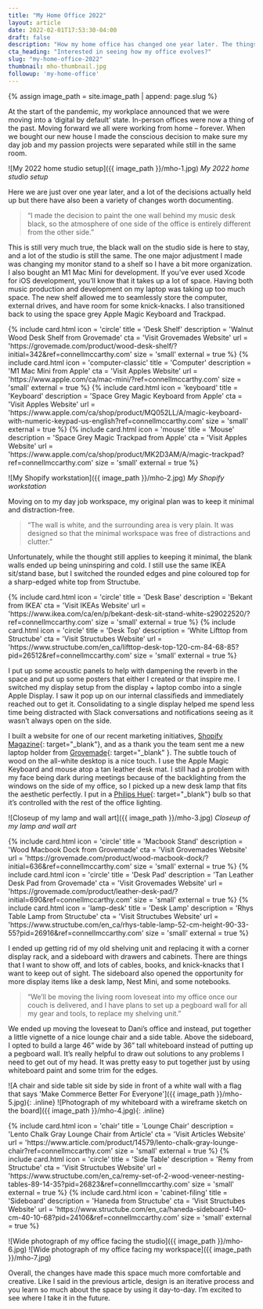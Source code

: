 ```yaml
---
title: "My Home Office 2022"
layout: article
date: 2022-02-01T17:53:30-04:00
draft: false
description: "How my home office has changed one year later. The things I’ve kept, and the things I’ve swapped out."
cta_heading: "Interested in seeing how my office evolves?"
slug: "my-home-office-2022"
thumbnail: mho-thumbnail.jpg
followup: 'my-home-office'
---
```


{% assign image_path = site.image_path | append: page.slug %}

At the start of the pandemic, my workplace announced that we were moving into a ‘digital by default’ state. In-person offices were now a thing of the past. Moving forward we all were working from home – forever. When we bought our new house I made the conscious decision to make sure my day job and my passion projects were separated while still in the same room.

![My 2022 home studio setup]({{ image_path }}/mho-1.jpg)
*My 2022 home studio setup*

Here we are just over one year later, and a lot of the decisions actually held up but there have also been a variety of changes worth documenting.

> “I made the decision to paint the one wall behind my music desk black, so the atmosphere of one side of the office is entirely different from the other side.”

This is still very much true, the black wall on the studio side is here to stay, and a lot of the studio is still the same. The one major adjustment I made was changing my monitor stand to a shelf so I have a bit more organization. I also bought an M1 Mac Mini for development. If you’ve ever used Xcode for iOS development, you’ll know that it takes up a lot of space. Having both music production and development on my laptop was taking up too much space. The new shelf allowed me to seamlessly store the computer, external drives, and have room for some knick-knacks. I also transitioned back to using the space grey Apple Magic Keyboard and Trackpad.

<div class="section product-list border-radius__normal">
  {% include card.html 
    icon = 'circle'
    title = 'Desk Shelf'
    description = 'Walnut Wood Desk Shelf from Grovemade'
    cta = 'Visit Grovemades Website'
    url = 'https://grovemade.com/product/wood-desk-shelf/?initial=342&ref=connellmccarthy.com'
    size = 'small'
    external = true %}
  {% include card.html 
    icon = 'computer-classic'
    title = 'Computer'
    description = 'M1 Mac Mini from Apple'
    cta = 'Visit Apples Website'
    url = 'https://www.apple.com/ca/mac-mini/?ref=connellmccarthy.com'
    size = 'small'
    external = true %}
  {% include card.html 
    icon = 'keyboard'
    title = 'Keyboard'
    description = 'Space Grey Magic Keyboard from Apple'
    cta = 'Visit Apples Website'
    url = 'https://www.apple.com/ca/shop/product/MQ052LL/A/magic-keyboard-with-numeric-keypad-us-english?ref=connellmccarthy.com'
    size = 'small'
    external = true %}
  {% include card.html 
    icon = 'mouse'
    title = 'Mouse'
    description = 'Space Grey Magic Trackpad from Apple'
    cta = 'Visit Apples Website'
    url = 'https://www.apple.com/ca/shop/product/MK2D3AM/A/magic-trackpad?ref=connellmccarthy.com'
    size = 'small'
    external = true %}
</div>

![My Shopify workstation]({{ image_path }}/mho-2.jpg)
*My Shopify workstation*

Moving on to my day job workspace, my original plan was to keep it minimal and distraction-free.

> “The wall is white, and the surrounding area is very plain. It was designed so that the minimal workspace was free of distractions and clutter.”

Unfortunately, while the thought still applies to keeping it minimal, the blank walls ended up being uninspiring and cold. I still use the same IKEA sit/stand base, but I switched the rounded edges and pine coloured top for a sharp-edged white top from Structube.

<div class="section product-list border-radius__normal">
  {% include card.html 
    icon = 'circle'
    title = 'Desk Base'
    description = 'Bekant from IKEA'
    cta = 'Visit IKEAs Website'
    url = 'https://www.ikea.com/ca/en/p/bekant-desk-sit-stand-white-s29022520/?ref=connellmccarthy.com'
    size = 'small'
    external = true %}
  {% include card.html 
    icon = 'circle'
    title = 'Desk Top'
    description = 'White Lifttop from Structube'
    cta = 'Visit Structubes Website'
    url = 'https://www.structube.com/en_ca/lifttop-desk-top-120-cm-84-68-85?pid=26512&ref=connellmccarthy.com'
    size = 'small'
    external = true %}
</div>

I put up some acoustic panels to help with dampening the reverb in the space and put up some posters that either I created or that inspire me. I switched my display setup from the display + laptop combo into a single Apple Display. I saw it pop up on our internal classifieds and immediately reached out to get it. Consolidating to a single display helped me spend less time being distracted with Slack conversations and notifications seeing as it wasn’t always open on the side.

I built a website for one of our recent marketing initiatives, [Shopify Magazine](https://magazine.shopify.com/?ref=connellmccarthy.com){: target="_blank"}, and as a thank you the team sent me a new laptop holder from [Grovemade](https://grovemade.com/?ref=connellmccarthy.com){: target="_blank" }. The subtle touch of wood on the all-white desktop is a nice touch. I use the Apple Magic Keyboard and mouse atop a tan leather desk mat. I still had a problem with my face being dark during meetings because of the backlighting from the windows on the side of my office, so I picked up a new desk lamp that fits the aesthetic perfectly. I put in a [Philips Hue](https://www.philips-hue.com/en-ca?ref=connellmccarthy.com){: target="_blank"} bulb so that it’s controlled with the rest of the office lighting.

![Closeup of my lamp and wall art]({{ image_path }}/mho-3.jpg)
*Closeup of my lamp and wall art*

<div class="section product-list border-radius__normal">
  {% include card.html 
    icon = 'circle'
    title = 'Macbook Stand'
    description = 'Wood Macbook Dock from Grovemade'
    cta = 'Visit Grovemades Website'
    url = 'https://grovemade.com/product/wood-macbook-dock/?initial=636&ref=connellmccarthy.com'
    size = 'small'
    external = true %}
  {% include card.html 
    icon = 'circle'
    title = 'Desk Pad'
    description = 'Tan Leather Desk Pad from Grovemade'
    cta = 'Visit Grovemades Website'
    url = 'https://grovemade.com/product/leather-desk-pad/?initial=690&ref=connellmccarthy.com'
    size = 'small'
    external = true %}
  {% include card.html 
    icon = 'lamp-desk'
    title = 'Desk Lamp'
    description = 'Rhys Table Lamp from Structube'
    cta = 'Visit Structubes Website'
    url = 'https://www.structube.com/en_ca/rhys-table-lamp-52-cm-height-90-33-55?pid=26916&ref=connellmccarthy.com'
    size = 'small'
    external = true %}
</div>

I ended up getting rid of my old shelving unit and replacing it with a corner display rack, and a sideboard with drawers and cabinets. There are things that I want to show off, and lots of cables, books, and knick-knacks that I want to keep out of sight. The sideboard also opened the opportunity for more display items like a desk lamp, Nest Mini, and some notebooks.

> “We’ll be moving the living room loveseat into my office once our couch is delivered, and I have plans to set up a pegboard wall for all my gear and tools, to replace my shelving unit.”

We ended up moving the loveseat to Dani’s office and instead, put together a little vignette of a nice lounge chair and a side table. Above the sideboard, I opted to build a large 46” wide by 36” tall whiteboard instead of putting up a pegboard wall. It’s really helpful to draw out solutions to any problems I need to get out of my head. It was pretty easy to put together just by using whiteboard paint and some trim for the edges.

![A chair and side table sit side by side in front of a white wall with a flag that says 'Make Commerce Better For Everyone']({{ image_path }}/mho-5.jpg){: .inline}
![Photograph of my whiteboard with a wireframe sketch on the board]({{ image_path }}/mho-4.jpg){: .inline}

<div class="section product-list border-radius__normal">
  {% include card.html 
    icon = 'chair'
    title = 'Lounge Chair'
    description = 'Lento Chalk Gray Lounge Chair from Article'
    cta = 'Visit Articles Website'
    url = 'https://www.article.com/product/14579/lento-chalk-gray-lounge-chair?ref=connellmccarthy.com'
    size = 'small'
    external = true %}
  {% include card.html 
    icon = 'circle'
    title = 'Side Table'
    description = 'Remy from Structube'
    cta = 'Visit Structubes Website'
    url = 'https://www.structube.com/en_ca/remy-set-of-2-wood-veneer-nesting-tables-89-14-35?pid=26823&ref=connellmccarthy.com'
    size = 'small'
    external = true %}
  {% include card.html 
    icon = 'cabinet-filing'
    title = 'Sideboard'
    description = 'Haneda from Structube'
    cta = 'Visit Structubes Website'
    url = 'https://www.structube.com/en_ca/haneda-sideboard-140-cm-40-10-68?pid=24106&ref=connellmccarthy.com'
    size = 'small'
    external = true %}
</div>

![Wide photograph of my office facing the studio]({{ image_path }}/mho-6.jpg)
![Wide photograph of my office facing my workspace]({{ image_path }}/mho-7.jpg)

Overall, the changes have made this space much more comfortable and creative. Like I said in the previous article, design is an iterative process and you learn so much about the space by using it day-to-day. I’m excited to see where I take it in the future.